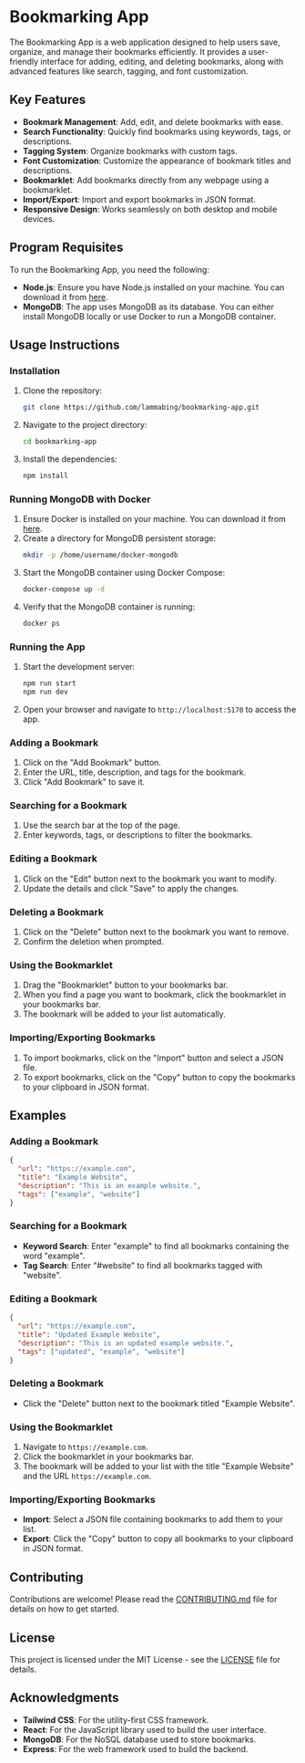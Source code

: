 # Bookmarking App

The Bookmarking App is a web application designed to help users save, organize, and manage their bookmarks efficiently. It provides a user-friendly interface for adding, editing, and deleting bookmarks, along with advanced features like search, tagging, and font customization.

## Key Features

- **Bookmark Management**: Add, edit, and delete bookmarks with ease.
- **Search Functionality**: Quickly find bookmarks using keywords, tags, or descriptions.
- **Tagging System**: Organize bookmarks with custom tags.
- **Font Customization**: Customize the appearance of bookmark titles and descriptions.
- **Bookmarklet**: Add bookmarks directly from any webpage using a bookmarklet.
- **Import/Export**: Import and export bookmarks in JSON format.
- **Responsive Design**: Works seamlessly on both desktop and mobile devices.

## Program Requisites

To run the Bookmarking App, you need the following:

- **Node.js**: Ensure you have Node.js installed on your machine. You can download it from [here](https://nodejs.org/).
- **MongoDB**: The app uses MongoDB as its database. You can either install MongoDB locally or use Docker to run a MongoDB container.

## Usage Instructions

### Installation

1. Clone the repository:
   ```bash
   git clone https://github.com/lammabing/bookmarking-app.git
   ```
2. Navigate to the project directory:
   ```bash
   cd bookmarking-app
   ```
3. Install the dependencies:
   ```bash
   npm install
   ```

### Running MongoDB with Docker

1. Ensure Docker is installed on your machine. You can download it from [here](https://www.docker.com/).
2. Create a directory for MongoDB persistent storage:
   ```bash
   mkdir -p /home/username/docker-mongodb
   ```
3. Start the MongoDB container using Docker Compose:
   ```bash
   docker-compose up -d
   ```
4. Verify that the MongoDB container is running:
   ```bash
   docker ps
   ```

### Running the App

1. Start the development server:
   ```bash
   npm run start
   npm run dev
   ```
2. Open your browser and navigate to `http://localhost:5170` to access the app.

### Adding a Bookmark

1. Click on the "Add Bookmark" button.
2. Enter the URL, title, description, and tags for the bookmark.
3. Click "Add Bookmark" to save it.

### Searching for a Bookmark

1. Use the search bar at the top of the page.
2. Enter keywords, tags, or descriptions to filter the bookmarks.

### Editing a Bookmark

1. Click on the "Edit" button next to the bookmark you want to modify.
2. Update the details and click "Save" to apply the changes.

### Deleting a Bookmark

1. Click on the "Delete" button next to the bookmark you want to remove.
2. Confirm the deletion when prompted.

### Using the Bookmarklet

1. Drag the "Bookmarklet" button to your bookmarks bar.
2. When you find a page you want to bookmark, click the bookmarklet in your bookmarks bar.
3. The bookmark will be added to your list automatically.

### Importing/Exporting Bookmarks

1. To import bookmarks, click on the "Import" button and select a JSON file.
2. To export bookmarks, click on the "Copy" button to copy the bookmarks to your clipboard in JSON format.

## Examples

### Adding a Bookmark

```json
{
  "url": "https://example.com",
  "title": "Example Website",
  "description": "This is an example website.",
  "tags": ["example", "website"]
}
```

### Searching for a Bookmark

- **Keyword Search**: Enter "example" to find all bookmarks containing the word "example".
- **Tag Search**: Enter "#website" to find all bookmarks tagged with "website".

### Editing a Bookmark

```json
{
  "url": "https://example.com",
  "title": "Updated Example Website",
  "description": "This is an updated example website.",
  "tags": ["updated", "example", "website"]
}
```

### Deleting a Bookmark

- Click the "Delete" button next to the bookmark titled "Example Website".

### Using the Bookmarklet

1. Navigate to `https://example.com`.
2. Click the bookmarklet in your bookmarks bar.
3. The bookmark will be added to your list with the title "Example Website" and the URL `https://example.com`.

### Importing/Exporting Bookmarks

- **Import**: Select a JSON file containing bookmarks to add them to your list.
- **Export**: Click the "Copy" button to copy all bookmarks to your clipboard in JSON format.

## Contributing

Contributions are welcome! Please read the [CONTRIBUTING.md](CONTRIBUTING.md) file for details on how to get started.

## License

This project is licensed under the MIT License - see the [LICENSE](LICENSE) file for details.

## Acknowledgments

- **Tailwind CSS**: For the utility-first CSS framework.
- **React**: For the JavaScript library used to build the user interface.
- **MongoDB**: For the NoSQL database used to store bookmarks.
- **Express**: For the web framework used to build the backend.
